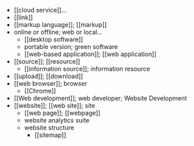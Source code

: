 - [[cloud service]]...
- [[link]]
- [[markup language]]; [[markup]]
- online or offline; web or local...
    - [[desktop software]]
    - portable version; green software
    - [[web-based application]]; [[web application]]
- [[source]]; [[resource]]
    - [[information source]]; information resource
- [[upload]]; [[download]]
- [[web browser]]; browser
    - [[Chrome]]
- [[Web development]]; web developer; Website Development
- [[website]]; [[web site]]; site
    - [[web page]]; [[webpage]]
    - website analytics suite
    - website structure
        - [[sitemap]]
